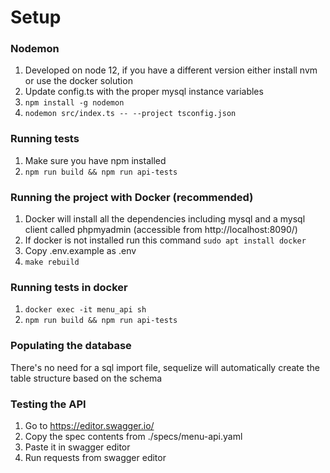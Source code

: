 # Setup

### Nodemon
1. Developed on node 12, if you have a different version either install nvm or use the docker solution
1. Update config.ts with the proper mysql instance variables
1. `npm install -g nodemon`
1. `nodemon src/index.ts -- --project tsconfig.json`

### Running tests
1. Make sure you have npm installed
1. `npm run build && npm run api-tests`

### Running the project with Docker (recommended)
1. Docker will install all the dependencies including mysql and a mysql client called phpmyadmin (accessible from http://localhost:8090/)
1. If docker is not installed run this command `sudo apt install docker`
1. Copy .env.example as .env
1. `make rebuild`

### Running tests in docker
1. `docker exec -it menu_api sh`
1. `npm run build && npm run api-tests`


### Populating the database
There's no need for a sql import file, sequelize will automatically create the table structure based on the schema

### Testing the API
1. Go to https://editor.swagger.io/
1. Copy the spec contents from ./specs/menu-api.yaml
1. Paste it in swagger editor
1. Run requests from swagger editor
